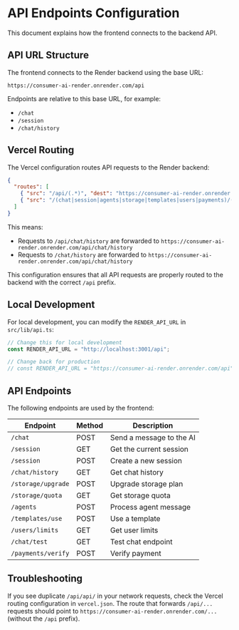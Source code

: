 # API Endpoints Configuration

This document explains how the frontend connects to the backend API.

## API URL Structure

The frontend connects to the Render backend using the base URL:

```
https://consumer-ai-render.onrender.com/api
```

Endpoints are relative to this base URL, for example:
- `/chat`
- `/session`
- `/chat/history`

## Vercel Routing

The Vercel configuration routes API requests to the Render backend:

```json
{
  "routes": [
    { "src": "/api/(.*)", "dest": "https://consumer-ai-render.onrender.com/api/$1" },
    { "src": "/(chat|session|agents|storage|templates|users|payments)/(.*)", "dest": "https://consumer-ai-render.onrender.com/api/$1/$2" }
  ]
}
```

This means:
- Requests to `/api/chat/history` are forwarded to `https://consumer-ai-render.onrender.com/api/chat/history`
- Requests to `/chat/history` are forwarded to `https://consumer-ai-render.onrender.com/api/chat/history`

This configuration ensures that all API requests are properly routed to the backend with the correct `/api` prefix.

## Local Development

For local development, you can modify the `RENDER_API_URL` in `src/lib/api.ts`:

```typescript
// Change this for local development
const RENDER_API_URL = "http://localhost:3001/api";

// Change back for production
// const RENDER_API_URL = "https://consumer-ai-render.onrender.com/api";
```

## API Endpoints

The following endpoints are used by the frontend:

| Endpoint | Method | Description |
|----------|--------|-------------|
| `/chat` | POST | Send a message to the AI |
| `/session` | GET | Get the current session |
| `/session` | POST | Create a new session |
| `/chat/history` | GET | Get chat history |
| `/storage/upgrade` | POST | Upgrade storage plan |
| `/storage/quota` | GET | Get storage quota |
| `/agents` | POST | Process agent message |
| `/templates/use` | POST | Use a template |
| `/users/limits` | GET | Get user limits |
| `/chat/test` | GET | Test chat endpoint |
| `/payments/verify` | POST | Verify payment |

## Troubleshooting

If you see duplicate `/api/api/` in your network requests, check the Vercel routing configuration in `vercel.json`. The route that forwards `/api/...` requests should point to `https://consumer-ai-render.onrender.com/...` (without the `/api` prefix).